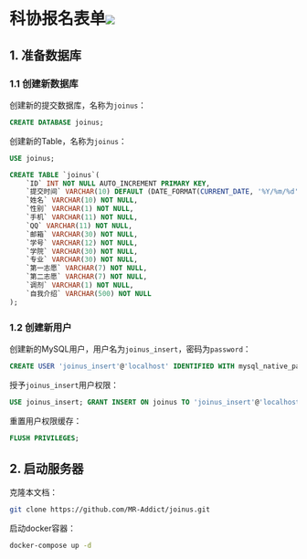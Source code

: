 <h1>科协报名表单<img src="https://github.com/MR-Addict/joinus/actions/workflows/docker.yml/badge.svg?branch=main"/></h1>

## 1. 准备数据库

### 1.1 创建新数据库

创建新的提交数据库，名称为`joinus`：

```sql
CREATE DATABASE joinus;
```

创建新的Table，名称为`joinus`：

```sql
USE joinus;

CREATE TABLE `joinus`(
    `ID` INT NOT NULL AUTO_INCREMENT PRIMARY KEY,
    `提交时间` VARCHAR(10) DEFAULT (DATE_FORMAT(CURRENT_DATE, '%Y/%m/%d')) NOT NULL,
    `姓名` VARCHAR(10) NOT NULL,
    `性别` VARCHAR(1) NOT NULL,
    `手机` VARCHAR(11) NOT NULL,
    `QQ` VARCHAR(11) NOT NULL,
    `邮箱` VARCHAR(30) NOT NULL,
    `学号` VARCHAR(12) NOT NULL,
    `学院` VARCHAR(30) NOT NULL,
    `专业` VARCHAR(30) NOT NULL,
    `第一志愿` VARCHAR(7) NOT NULL,
    `第二志愿` VARCHAR(7) NOT NULL,
    `调剂` VARCHAR(1) NOT NULL,
    `自我介绍` VARCHAR(500) NOT NULL
);
```

### 1.2 创建新用户

创建新的MySQL用户，用户名为`joinus_insert`，密码为`password`：

```sql
CREATE USER 'joinus_insert'@'localhost' IDENTIFIED WITH mysql_native_password BY 'password';
```

授予`joinus_insert`用户权限：

```sql
USE joinus_insert; GRANT INSERT ON joinus TO 'joinus_insert'@'localhost' WITH GRANT OPTION;
```

重置用户权限缓存：

```sql
FLUSH PRIVILEGES;
```

## 2. 启动服务器

克隆本文档：

```bash
git clone https://github.com/MR-Addict/joinus.git
```

启动docker容器：

```bash
docker-compose up -d
```

